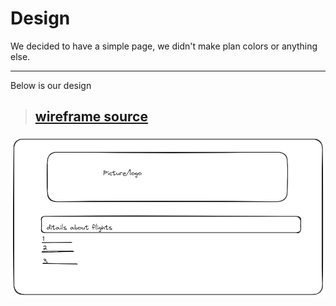 # Design

We decided to have a simple page, we didn't make plan colors or anything else.

---

Below is our design

> ## [wireframe source](https://excalidraw.com/#json=vaUHXwSDTrygmWvqdKkIM,KqKsgJh2kPxgZMc_iUQ1YA)

![wireframe source](/assets/flightsproject.png)

